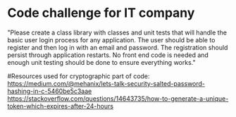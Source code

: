# Code challenge for IT company
"Please create a class library with classes and unit tests that will handle the basic user login process for any application. The user should be able to register and then log in with an email and password. The registration should persist through application restarts. No front end code is needed and enough unit testing should be done to ensure everything works."

#Resources used for cryptographic part of code:
https://medium.com/@mehanix/lets-talk-security-salted-password-hashing-in-c-5460be5c3aae
https://stackoverflow.com/questions/14643735/how-to-generate-a-unique-token-which-expires-after-24-hours
